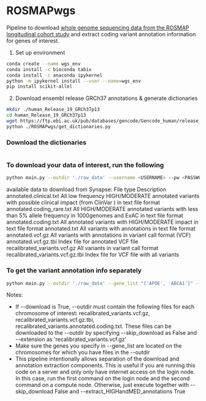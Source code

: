 # ROSMAPwgs

Pipeline to download [whole genome sequencing data from the ROSMAP longitudinal cohort study](https://www.synapse.org/#!Synapse:syn11724057) and extract coding variant annotation information for genes of interest.

1. Set up environment
```bash
conda create --name wgs_env
conda install -c bioconda tabix 
conda install -c anaconda ipykernel
python -m ipykernel install --user --name=wgs_env
pip install scikit-allel
```

2. Download ensembl release GRCh37 annotations & generate dictionaries
```bash
mkdir ./human_Release_19_GRCh37p13
cd human_Release_19_GRCh37p13
wget https://ftp.ebi.ac.uk/pub/databases/gencode/Gencode_human/release_19/gencode.v19.annotation.gff3.gz
python ./ROSMAPwgs/get_dictionaries.py
```

### Download the dictionaries
```bash
```

### To download your data of interest, run the following
```bash
python main.py --outdir './raw_data' --username <USERNAME> --pw <PASSWORD> --gene_list "['APOE', 'ABCA1']" --extension 'recalibrated_variants.vcf.gz' --extract_HIGHandMED_annotations False --download True
```

available data to download from Synapse:
File type	Description
annotated.clinical.txt	All low frequency HIGH/MODERATE annotated variants with possible clinical impact (from ClinVar ) in text file format
annotated.coding_rare.txt	All HIGH/MODERATE annotated variants with less than 5% allele frequency in 1000genomes and ExAC in text file format
annotated.coding.txt	All annotated variants with HIGH/MODERATE impact in text file format
annotated.txt	All variants with annotations in text file format
annotated.vcf.gz	All variants with annotations in variant call format (VCF)
annotated.vcf.gz.tbi	Index file for annotated VCF file
recalibrated_variants.vcf.gz	All variants in variant call format
recalibrated_variants.vcf.gz.tbi	Index file for VCF file with all variants


### To get the variant annotation info separately 
```bash
python main.py --outdir './raw_data' --gene_list "['APOE', 'ABCA1']" --extract_HIGHandMED_annotations True --download False
```

Notes:
- If --download is True, --outdir must contain the following files for each chromosome of interest: recalibrated_variants.vcf.gz, recalibrated_variants.vcf.gz.tbi, recalibrated_variants.annotated.coding.txt. These files can be downloaded to the --outdir by specifying --skip_download as False and --extension as 'recalibrated_variants.vcf.gz'
- Make sure the genes you specify in --gene_list are located on the chromosomes for which you have files in the --outdir
- This pipeline intentionally allows separation of the download and annotation extraction components. This is useful if you are running this code on a server and only only have internet access on the login node. In this case, run the first command on the login node and the second command on a compute node. Otherwise, just execute together with --skip_download False and --extract_HIGHandMED_annotations True












